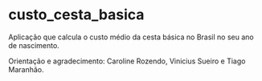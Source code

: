 # custo_cesta_basica
 Aplicação que calcula o custo médio da cesta básica no Brasil no seu ano de nascimento. 


Orientação e agradecimento: Caroline Rozendo, Vinicius Sueiro e Tiago Maranhão. 
